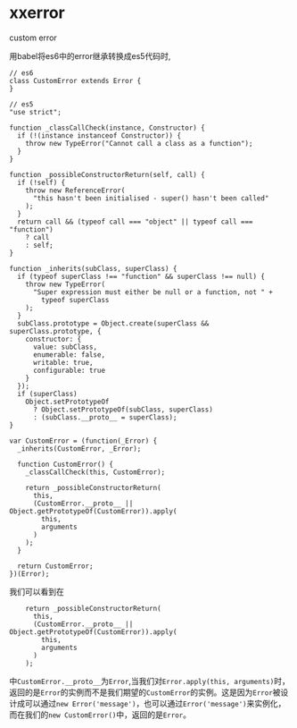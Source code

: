 # xxerror
custom error


用babel将es6中的error继承转换成es5代码时,
```
// es6
class CustomError extends Error {
}

// es5
"use strict";

function _classCallCheck(instance, Constructor) {
  if (!(instance instanceof Constructor)) {
    throw new TypeError("Cannot call a class as a function");
  }
}

function _possibleConstructorReturn(self, call) {
  if (!self) {
    throw new ReferenceError(
      "this hasn't been initialised - super() hasn't been called"
    );
  }
  return call && (typeof call === "object" || typeof call === "function")
    ? call
    : self;
}

function _inherits(subClass, superClass) {
  if (typeof superClass !== "function" && superClass !== null) {
    throw new TypeError(
      "Super expression must either be null or a function, not " +
        typeof superClass
    );
  }
  subClass.prototype = Object.create(superClass && superClass.prototype, {
    constructor: {
      value: subClass,
      enumerable: false,
      writable: true,
      configurable: true
    }
  });
  if (superClass)
    Object.setPrototypeOf
      ? Object.setPrototypeOf(subClass, superClass)
      : (subClass.__proto__ = superClass);
}

var CustomError = (function(_Error) {
  _inherits(CustomError, _Error);

  function CustomError() {
    _classCallCheck(this, CustomError);

    return _possibleConstructorReturn(
      this,
      (CustomError.__proto__ || Object.getPrototypeOf(CustomError)).apply(
        this,
        arguments
      )
    );
  }

  return CustomError;
})(Error);
```
我们可以看到在
```
    return _possibleConstructorReturn(
      this,
      (CustomError.__proto__ || Object.getPrototypeOf(CustomError)).apply(
        this,
        arguments
      )
    );
```
中`CustomError.__proto__`为`Error`,当我们对`Error.apply(this, arguments)`时，返回的是`Error`的实例而不是我们期望的`CustomError`的实例。这是因为`Error`被设计成可以通过`new Error('message')`，也可以通过`Error('message')`来实例化，而在我们的`new CustomError()`中，返回的是`Error`。
